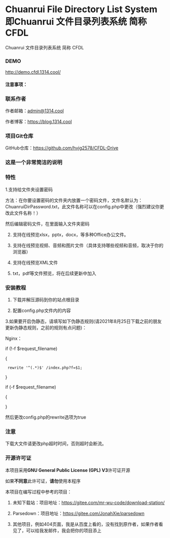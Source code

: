 # Chuanrui File Directory List System 即Chuanrui 文件目录列表系统 简称 CFDL

Chuanrui 文件目录列表系统 简称 CFDL

### DEMO

http://demo.cfdl.1314.cool/

#### 注意事项：


### 联系作者

作者邮箱：admin@1314.cool

作者博客：https://blog.1314.cool

### 项目Git仓库

GitHub仓库：https://github.com/hvjg2578/CFDL-Drive


### 这是一个非常简洁的说明



### 特性

1.支持给文件夹设置密码

方法：在你要设置密码的文件夹内放置一个密码文件，文件名默认为：ChuanruiDirPassword.txt，此文件名称可以在config.php中更改（强烈建议你更改此文件名称！）

然后编辑密码文件，在里面输入文件夹密码

2. 支持在线预览xlsx，pptx，docx，等多种Office办公文件。

3. 支持在线预览视频、音频和图片文件（具体支持哪些视频和音频，取决于你的浏览器）

4. 支持在线预览XML文件

4. txt，pdf等文件预览，将在后续更新中加入
### 安装教程

1. 下载并解压源码到你的站点根目录

2. 配置config.php文件内的内容

3.如果要开启伪静态，请填写如下伪静态规则(请2021年8月25日下载之前的朋友更新伪静态规则，之前的规则有点问题)：

Nginx：

if (!-f $request_filename)

{

     rewrite '^(.*)$' /index.php?f=$1;
     
}

if (-f $request_filename)

{
     
}


然后更改config.php的rewrite选项为true

### 注意

下载大文件请更改php超时时间，否则超时会断流。


### 开源许可证

本项目采用**GNU General Public License (GPL) V3**许可证开源

如果**不同意**此许可证，**请勿**使用本程序

本项目在编写过程中参考的项目：

1. 未知下载站：项目地址：https://gitee.com/mr-wu-code/download-station/

2. Parsedown：项目地址：https://gitee.com/JonahXie/parsedown

3. 其他项目，例如404页面，我是从百度上看的，没有找到原作者，如果作者看见了，可以给我发邮件，我会把你的项目添上

